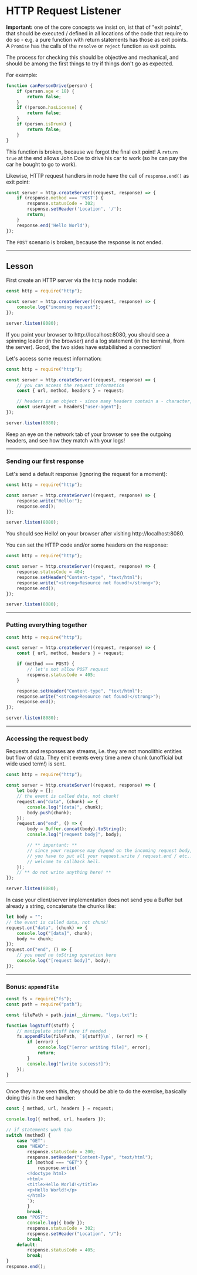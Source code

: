 # HTTP Request Listener

**Important:** one of the core concepts we insist on, ist that of "exit points", that should be executed / defined in all locations of the code that require to do so - e.g. a pure function with return statements has those as exit points. A `Promise` has the calls of the `resolve` or `reject` function as exit points.

The process for checking this should be objective and mechanical, and should be among the first things to try if things don't go as expected.

For example:

```js
function canPersonDrive(person) {
	if (person.age < 18) {
		return false;
	}
	if (!person.hasLicense) {
		return false;
	}
	if (person.isDrunk) {
		return false;
	}
}
```

This function is broken, because we forgot the final exit point! A `return true` at the end allows John Doe to drive his car to work (so he can pay the car he bought to go to work).

Likewise, HTTP request handlers in node have the call of `response.end()` as exit point:

```js
const server = http.createServer((request, response) => {
	if (response.method === 'POST') {
		response.statusCode = 302;
		response.setHeader('Location', '/');
		return;
	}
	response.end('Hello World');
});
```

The `POST` scenario is broken, because the response is not ended.

---

## Lesson

First create an HTTP server via the `http` node module:

```js
const http = require("http");

const server = http.createServer((request, response) => {
	console.log("incoming request");
});

server.listen(8080);
```

If you point your browser to http://localhost:8080, you should see a spinning loader (in the browser) and a log statement (in the terminal, from the server). Good, the two sides have estabilished a connection!

Let's access some request information:

```js
const http = require("http");

const server = http.createServer((request, response) => {
	// you can access the request information
	const { url, method, headers } = request;

	// headers is an object - since many headers contain a - character, you need to access them via the bracket notation:
	const userAgent = headers["user-agent"];
});

server.listen(8080);
```

Keep an eye on the network tab of your browser to see the outgoing headers, and see how they match with your logs!

---

### Sending our first response

Let's send a default response (ignoring the request for a moment):

```js
const http = require("http");

const server = http.createServer((request, response) => {
	response.write("Hello!");
	response.end();
});

server.listen(8080);
```

You should see Hello! on your browser after visiting http://localhost:8080.

You can set the HTTP code and/or some headers on the response:

```js
const http = require("http");

const server = http.createServer((request, response) => {
	response.statusCode = 404;
	response.setHeader("Content-type", "text/html");
	response.write("<strong>Resource not found!</strong>");
	response.end();
});

server.listen(8080);
```

---

### Putting everything together

```js
const http = require("http");

const server = http.createServer((request, response) => {
	const { url, method, headers } = request;

	if (method === POST) {
		// let's not allow POST request
		response.statusCode = 405;
	}

	response.setHeader("Content-type", "text/html");
	response.write("<strong>Resource not found!</strong>");
	response.end();
});

server.listen(8080);
```

---

### Accessing the request body

Requests and responses are streams, i.e. they are not monolithic entities but flow of data. They emit events every time a new chunk (unofficial but wide used term!) is sent.

```js
const http = require("http");

const server = http.createServer((request, response) => {
	let body = [];
	// the event is called data, not chunk!
	request.on("data", (chunk) => {
		console.log("[data]", chunk);
		body.push(chunk);
	});
	request.on("end", () => {
		body = Buffer.concat(body).toString();
		console.log("[request body]", body);

		// ** important: **
		// since your response may depend on the incoming request body,
		// you have to put all your request.write / request.end / etc... statements here!
		// welcome to callback hell.
	});
	// ** do not write anything here! **
});

server.listen(8080);
```

In case your client/server implementation does not send you a Buffer but already a string, concatenate the chunks like:

```js
let body = "";
// the event is called data, not chunk!
request.on("data", (chunk) => {
	console.log("[data]", chunk);
	body += chunk;
});
request.on("end", () => {
	// you need no toString operation here
	console.log("[request body]", body);
});
```

---

### Bonus: `appendFile`

```js
const fs = require("fs");
const path = require("path");

const filePath = path.join(__dirname, "logs.txt");

function logStuff(stuff) {
	// manipulate stuff here if needed
	fs.appendFile(filePath, `${stuff}\n`, (error) => {
		if (error) {
			console.log("[error writing file]", error);
			return;
		}
		console.log("[write success!]");
	});
}
```

---

Once they have seen this, they should be able to do the exercise, basically doing this in the `end` handler:

```js
const { method, url, headers } = request;

console.log({ method, url, headers });

// if statements work too
switch (method) {
	case "GET":
	case "HEAD":
		response.statusCode = 200;
		response.setHeader("Content-Type", "text/html");
		if (method === "GET") {
			response.write(`
		<!doctype html>
		<html>
		<title>Hello World!</title>
		<p>Hello World!</p>
		</html>
		`);
		}
		break;
	case "POST":
		console.log({ body });
		response.statusCode = 302;
		response.setHeader("Location", "/");
		break;
	default:
		response.statusCode = 405;
		break;
}
response.end();
```